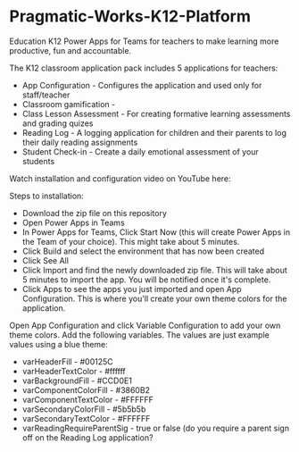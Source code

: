 # Pragmatic-Works-K12-Platform
Education K12 Power Apps for Teams for teachers to make learning more productive, fun and accountable. 

The K12 classroom application pack includes 5 applications for teachers:
* App Configuration - Configures the application and used only for staff/teacher
* Classroom gamification - 
* Class Lesson Assessment - For creating formative learning assessments and grading quizes
* Reading Log - A logging application for children and their parents to log their daily reading assignments
* Student Check-in - Create a daily emotional assessment of your students

Watch installation and configuration video on YouTube here:

Steps to installation:
* Download the zip file on this repository
* Open Power Apps in Teams 
* In Power Apps for Teams, Click Start Now (this will create Power Apps in the Team of your choice). This might take about 5 minutes.
* Click Build and select the environment that has now been created
* Click See All
* Click Import and find the newly downloaded zip file. This will take about 5 minutes to import the app. You will be notified once it's complete.
* Click Apps to see the apps you just imported and open App Configuration. This is where you'll create your own theme colors for the application.

Open App Configuration and click Variable Configuration to add your own theme colors. Add the following variables. The values are just example values using a blue theme:
* varHeaderFill - #00125C
* varHeaderTextColor - #ffffff
* varBackgroundFill - #CCD0E1
* varComponentColorFill - #3860B2
* varComponentTextColor - #FFFFFF
* varSecondaryColorFill - #5b5b5b
* varSecondaryTextColor - #FFFFFF
* varReadingRequireParentSig - true or false (do you require a parent sign off on the Reading Log application?
